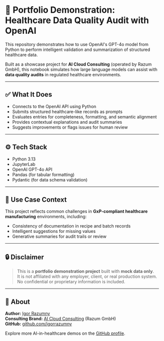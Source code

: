 # 🧠 Portfolio Demonstration: Healthcare Data Quality Audit with OpenAI

This repository demonstrates how to use OpenAI's GPT-4o model from Python to perform intelligent validation and summarization of structured healthcare data.

Built as a showcase project for **AI Cloud Consulting** (operated by Razum GmbH), this notebook simulates how large language models can assist with **data quality audits** in regulated healthcare environments.

---

## ✅ What It Does

- Connects to the OpenAI API using Python
- Submits structured healthcare-like records as prompts
- Evaluates entries for completeness, formatting, and semantic alignment
- Provides contextual explanations and audit summaries
- Suggests improvements or flags issues for human review

---

## ⚙️ Tech Stack

- Python 3.13
- JupyterLab
- OpenAI GPT-4o API
- Pandas (for tabular formatting)
- Pydantic (for data schema validation)

---

## 🏥 Use Case Context

This project reflects common challenges in **GxP-compliant healthcare manufacturing** environments, including:

- Consistency of documentation in recipe and batch records
- Intelligent suggestions for missing values
- Generative summaries for audit trails or review

---

## 🔒 Disclaimer

> This is a **portfolio demonstration project** built with **mock data only**.  
> It is not affiliated with any employer, client, or real production system.  
> No confidential or proprietary information is included.

---

## 📌 About

**Author:** [Igor Razumny](https://www.linkedin.com/in/irazum)  
**Consulting Brand:** [AI Cloud Consulting](https://aicloudconsulting.com) (Razum GmbH)  
**GitHub:** [github.com/igorrazumny](https://github.com/igorrazumny)

Explore more AI-in-healthcare demos on the [GitHub profile](https://github.com/igorrazumny).
